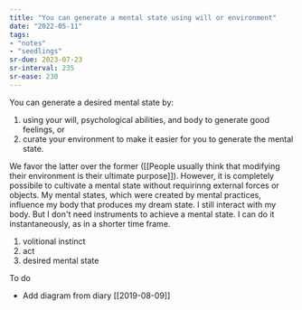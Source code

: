 ```yaml
---
title: "You can generate a mental state using will or environment"
date: "2022-05-11"
tags:
- "notes"
- "seedlings"
sr-due: 2023-07-23
sr-interval: 235
sr-ease: 230
---
```


You can generate a desired mental state by:

1. using your will, psychological abilities, and body to generate good feelings, or
2. curate your environment to make it easier for you to generate the mental state.

We favor the latter over the former ([[People usually think that modifying their environment is their ultimate purpose]]). However, it is completely possibile to cultivate a mental state without requirinng external forces or objects. My mental states, which were created by mental practices, influence my body that produces my dream state. I still interact with my body. But I don't need instruments to achieve a mental state. I can do it instantaneously, as in a shorter time frame.

1. volitional instinct
2. act
3. desired mental state

To do
- Add diagram from diary [[2019-08-09]]



